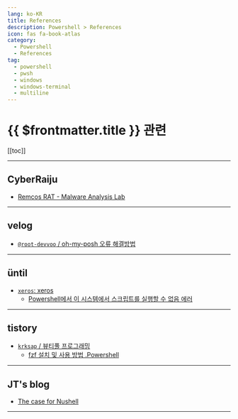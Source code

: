 ```yaml
---
lang: ko-KR
title: References
description: Powershell > References
icon: fas fa-book-atlas
category:
  - Powershell
  - References
tag: 
  - powershell
  - pwsh
  - windows
  - windows-terminal
  - multiline
---
```


# {{ $frontmatter.title }} 관련

[[toc]]

---

## CyberRaiju

- [Remcos RAT - Malware Analysis Lab](https://www.jaiminton.com/reverse-engineering/remcos)

---

## <FontIcon icon="iconfont icon-velog"/>velog

- [`@root-devvoo` / oh-my-posh 오류 해결방법](https://velog.io/@root-devvoo/oh-my-posh-%EC%98%A4%EB%A5%98-%ED%95%B4%EA%B2%B0%EB%B0%A9%EB%B2%95)

<!-- END: velog.io -->

---

## üntil

- [`xeros`: xeros](https://until.blog/@xeros)
  - [Powershell에서 이 시스템에서 스크립트를 실행할 수 없음 에러](https://until.blog/@xeros/powershell%EC%97%90%EC%84%9C-%EC%9D%B4-%EC%8B%9C%EC%8A%A4%ED%85%9C%EC%97%90%EC%84%9C-%EC%8A%A4%ED%81%AC%EB%A6%BD%ED%8A%B8%EB%A5%BC-%EC%8B%A4%ED%96%89%ED%95%A0-%EC%88%98-%EC%97%86%EC%9D%8C-%EC%97%90%EB%9F%AC)
  <!-- END: xeros -->
<!-- END: until.blog -->

---

## tistory

- [`krksap` / 뷰티풀 프로그래밍](https://krksap.tistory.com/m/)
  - [fzf 설치 및 사용 방법 .Powershell](https://krksap.tistory.com/m/2328)
  <!-- END: krksap -->
<!-- END: tistory.com -->

---

## JT's blog

- [The case for Nushell](https://www.jntrnr.com/case-for-nushell)

---

<TagLinks />

